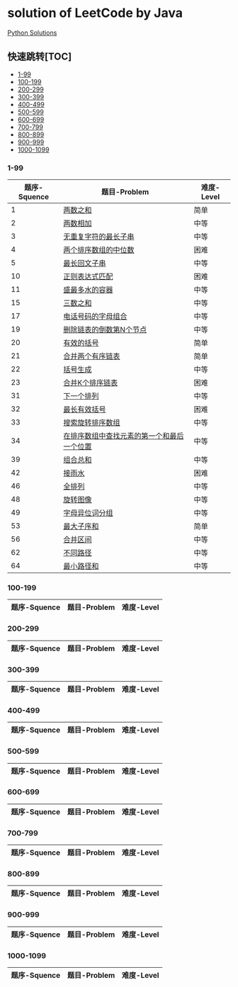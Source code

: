 # solution of LeetCode by Java

[Python Solutions](https://github.com/Rosevil1874/LeetCode/tree/master/Python_solution_dir.md)

## 快速跳转[TOC]
- [1-99](#title1)
- [100-199](#title2)
- [200-299](#title3)
- [300-399](#title4)
- [400-499](#title5)
- [500-599](#title6)
- [600-699](#title7)
- [700-799](#title8)
- [800-899](#title9)
- [900-999](#title10)
- [1000-1099](#title11)


<h3 id="title1"></h3>

### 1-99
题序-Squence  |  题目-Problem  |  难度-Level  
 ------------ | ------------- | ------------
1 | <a href="https://github.com/Rosevil1874/LeetCode/tree/master/Java-Solution/1_Two_Sum">两数之和</a> | 简单 
2 | <a href="https://github.com/Rosevil1874/LeetCode/tree/master/Java-Solution/2_Add_Two_Numbers">两数相加</a> | 中等 
3 | <a href="https://github.com/Rosevil1874/LeetCode/tree/master/Java-Solution/3_Longest_Substring_Without_Repeating_Characters">无重复字符的最长子串</a> | 中等 
4 | <a href="https://github.com/Rosevil1874/LeetCode/tree/master/Java-Solution/4_Median_of_Two_Sorted_Arrays">两个排序数组的中位数</a> | 困难 
5 | <a href="https://github.com/Rosevil1874/LeetCode/tree/master/Java-Solution/5_Longest_Palindromic_Substring">最长回文子串</a> | 中等 
10 | <a href="https://github.com/Rosevil1874/LeetCode/tree/master/Java-Solution/10_Regular_Expression_Matching">正则表达式匹配</a> | 困难 
11 | <a href="https://github.com/Rosevil1874/LeetCode/tree/master/Java-Solution/11_Container_With_Most_Water">盛最多水的容器</a> | 中等 
15 | <a href="https://github.com/Rosevil1874/LeetCode/tree/master/Java-Solution/15_3Sum">三数之和</a> | 中等 
17 | <a href="https://github.com/Rosevil1874/LeetCode/tree/master/Java-Solution/17_Letter_Combinationsof_a_PhoneNumber">电话号码的字母组合</a> | 中等 
19 | <a href="https://github.com/Rosevil1874/LeetCode/tree/master/Java-Solution/19_Remove-Nth-Node-From-End-of-List">删除链表的倒数第N个节点</a> | 中等 
20 | <a href="https://github.com/Rosevil1874/LeetCode/tree/master/Java-Solution/20_Valid-Parentheses">有效的括号</a> | 简单 
21 | <a href="https://github.com/Rosevil1874/LeetCode/tree/master/Java-Solution/21_Merge-Two-Sorted-Lists">合并两个有序链表 </a> | 简单 
22 | <a href="https://github.com/Rosevil1874/LeetCode/tree/master/Java-Solution/22_Generate-Parentheses">括号生成</a> | 中等 
23 | <a href="https://github.com/Rosevil1874/LeetCode/tree/master/Java-Solution/23_Merge-k-Sorted-Lists">合并K个排序链表</a> | 困难 
31 | <a href="https://github.com/Rosevil1874/LeetCode/tree/master/Java-Solution/31_Next-Permutation">下一个排列</a> | 中等 
32 | <a href="https://github.com/Rosevil1874/LeetCode/tree/master/Java-Solution/32_Longest_Valid_Parentheses">最长有效括号</a> | 困难 
33 | <a href="https://github.com/Rosevil1874/LeetCode/tree/master/Java-Solution/33_Search-in-Rotated-Sorted-Array">搜索旋转排序数组</a> | 中等 
34 | <a href="https://github.com/Rosevil1874/LeetCode/tree/master/Java-Solution/34_Search-for-a-Range">在排序数组中查找元素的第一个和最后一个位置</a> | 中等 
39 | <a href="https://github.com/Rosevil1874/LeetCode/tree/master/Java-Solution/39_Combination-Sum">组合总和</a> | 中等 
42 | <a href="https://github.com/Rosevil1874/LeetCode/tree/master/Java-Solution/42_Trapping-Rain-Water">接雨水</a> | 困难 
46 | <a href="https://github.com/Rosevil1874/LeetCode/tree/master/Java-Solution/46_Permutations">全排列</a> | 中等 
48 | <a href="https://github.com/Rosevil1874/LeetCode/tree/master/Java-Solution/48_Rotate-Image">旋转图像</a> | 中等 
49 | <a href="https://github.com/Rosevil1874/LeetCode/tree/master/Java-Solution/49_Group_Anagrams">字母异位词分组</a> | 中等 
53 | <a href="https://github.com/Rosevil1874/LeetCode/tree/master/Java-Solution/53_Maximum-Subarray">最大子序和</a> | 简单 
56 | <a href="https://github.com/Rosevil1874/LeetCode/tree/master/Java-Solution/56_Merge-Intervals">合并区间</a> | 中等 
62 | <a href="https://github.com/Rosevil1874/LeetCode/tree/master/Java-Solution/62_Unique-Paths">不同路径</a> | 中等 
64 | <a href="https://github.com/Rosevil1874/LeetCode/tree/master/Java-Solution/64_UMinimum-Path-Sum">最小路径和</a> | 中等 



<h3 id="title2"></h3>

### 100-199
题序-Squence  |  题目-Problem  |  难度-Level  
 ------------ | ------------- | ------------


 <h3 id="title3"></h3>

### 200-299
题序-Squence  |  题目-Problem  |  难度-Level  
 ------------ | ------------- | ------------


 <h3 id="title4"></h3>

### 300-399
题序-Squence  |  题目-Problem  |  难度-Level  
 ------------ | ------------- | ------------


 <h3 id="title5"></h3>

### 400-499
题序-Squence  |  题目-Problem  |  难度-Level  
 ------------ | ------------- | ------------


 <h3 id="title6"></h3>

### 500-599
题序-Squence  |  题目-Problem  |  难度-Level  
 ------------ | ------------- | ------------


 <h3 id="title7"></h3>

### 600-699
题序-Squence  |  题目-Problem  |  难度-Level  
 ------------ | ------------- | ------------



 <h3 id="title8"></h3>

### 700-799
题序-Squence  |  题目-Problem  |  难度-Level  
 ------------ | ------------- | ------------


 <h3 id="title9"></h3>

### 800-899
题序-Squence  |  题目-Problem  |  难度-Level  
 ------------ | ------------- | ------------


 <h3 id="title10"></h3>

### 900-999
题序-Squence  |  题目-Problem  |  难度-Level  
 ------------ | ------------- | ------------


 <h3 id="title11"></h3>

### 1000-1099
题序-Squence  |  题目-Problem  |  难度-Level  
 ------------ | ------------- | ------------